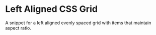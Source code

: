 # Left Aligned CSS Grid

A snippet for a left aligned evenly spaced grid with items that maintain aspect ratio.